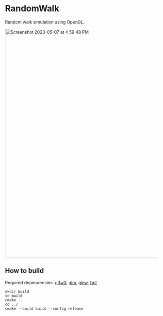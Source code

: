 # RandomWalk
Random walk simulation using OpenGL.

<img width="752" alt="Screenshot 2023-05-07 at 4 59 48 PM" src="https://user-images.githubusercontent.com/63503910/236665421-4ffb56b0-a475-453f-acb4-ebdd00bf6865.png">

## How to build
Required dependencies: [glfw3](https://github.com/glfw/glfw), [glm](https://github.com/Groovounet/glm), [glew](https://github.com/nigels-com/glew), [fmt](https://github.com/fmtlib/fmt)

```shell
mkdir build
cd build
cmake ..
cd ../
cmake --build build --config release
```
